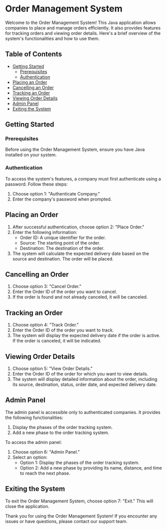 # Order Management System

Welcome to the Order Management System! This Java application allows companies to place and manage orders efficiently. It also provides features for tracking orders and viewing order details. Here's a brief overview of the system's functionalities and how to use them.

## Table of Contents
- [Getting Started](#getting-started)
  - [Prerequisites](#prerequisites)
  - [Authentication](#authentication)
- [Placing an Order](#placing-an-order)
- [Cancelling an Order](#cancelling-an-order)
- [Tracking an Order](#tracking-an-order)
- [Viewing Order Details](#viewing-order-details)
- [Admin Panel](#admin-panel)
- [Exiting the System](#exiting-the-system)

## Getting Started

### Prerequisites
Before using the Order Management System, ensure you have Java installed on your system.

### Authentication
To access the system's features, a company must first authenticate using a password. Follow these steps:

1. Choose option 1: "Authenticate Company."
2. Enter the company's password when prompted.

## Placing an Order

1. After successful authentication, choose option 2: "Place Order."
2. Enter the following information:
   - Order ID: A unique identifier for the order.
   - Source: The starting point of the order.
   - Destination: The destination of the order.
3. The system will calculate the expected delivery date based on the source and destination. The order will be placed.

## Cancelling an Order

1. Choose option 3: "Cancel Order."
2. Enter the Order ID of the order you want to cancel.
3. If the order is found and not already canceled, it will be canceled.

## Tracking an Order

1. Choose option 4: "Track Order."
2. Enter the Order ID of the order you want to track.
3. The system will display the expected delivery date if the order is active. If the order is canceled, it will be indicated.

## Viewing Order Details

1. Choose option 5: "View Order Details."
2. Enter the Order ID of the order for which you want to view details.
3. The system will display detailed information about the order, including its source, destination, status, order date, and expected delivery date.

## Admin Panel

The admin panel is accessible only to authenticated companies. It provides the following functionalities:

1. Display the phases of the order tracking system.
2. Add a new phase to the order tracking system.

To access the admin panel:

1. Choose option 6: "Admin Panel."
2. Select an option:
   - Option 1: Display the phases of the order tracking system.
   - Option 2: Add a new phase by providing its name, distance, and time to reach the next phase.

## Exiting the System

To exit the Order Management System, choose option 7: "Exit." This will close the application.

Thank you for using the Order Management System! If you encounter any issues or have questions, please contact our support team.
